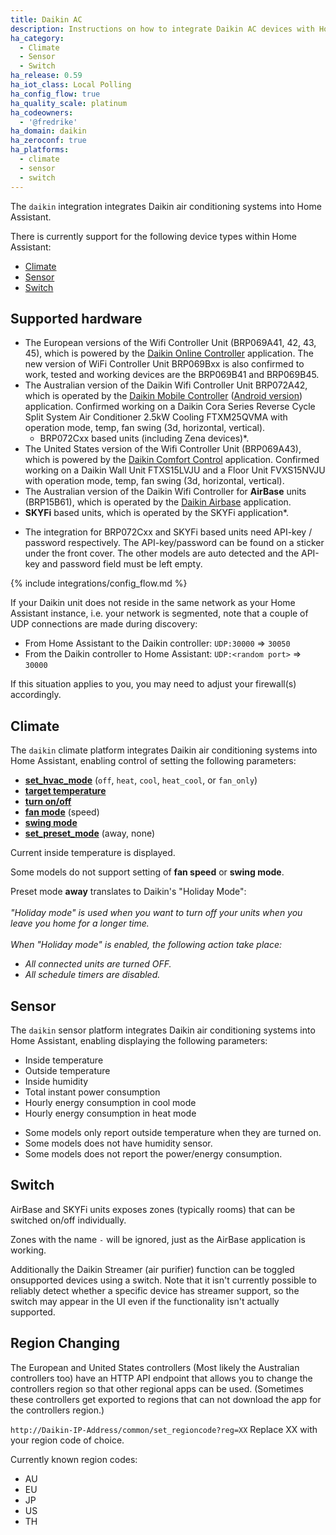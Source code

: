 ```yaml
---
title: Daikin AC
description: Instructions on how to integrate Daikin AC devices with Home Assistant.
ha_category:
  - Climate
  - Sensor
  - Switch
ha_release: 0.59
ha_iot_class: Local Polling
ha_config_flow: true
ha_quality_scale: platinum
ha_codeowners:
  - '@fredrike'
ha_domain: daikin
ha_zeroconf: true
ha_platforms:
  - climate
  - sensor
  - switch
---
```


The `daikin` integration integrates Daikin air conditioning systems into Home Assistant.

There is currently support for the following device types within Home Assistant:

- [Climate](#climate)
- [Sensor](#sensor)
- [Switch](#switch)

## Supported hardware

- The European versions of the Wifi Controller Unit (BRP069A41, 42, 43, 45), which is powered by the [Daikin Online Controller](https://play.google.com/store/apps/details?id=eu.daikin.remoapp) application. The new version of WiFi Controller Unit BRP069Bxx is also confirmed to work, tested and working devices are the BRP069B41 and BRP069B45.
- The Australian version of the Daikin Wifi Controller Unit BRP072A42, which is operated by the [Daikin Mobile Controller](https://itunes.apple.com/au/app/daikin-mobile-controller/id917168708?mt=8) ([Android version](https://play.google.com/store/apps/details?id=eu.daikin.remoapp)) application. Confirmed working on a Daikin Cora Series Reverse Cycle Split System Air Conditioner 2.5kW Cooling FTXM25QVMA with operation mode, temp, fan swing (3d, horizontal, vertical).
  - BRP072Cxx based units (including Zena devices)*.
- The United States version of the Wifi Controller Unit (BRP069A43), which is powered by the [Daikin Comfort Control](https://play.google.com/store/apps/details?id=us.daikin.wwapp) application. Confirmed working on a Daikin Wall Unit FTXS15LVJU and a Floor Unit FVXS15NVJU with operation mode, temp, fan swing (3d, horizontal, vertical).
- The Australian version of the Daikin Wifi Controller for **AirBase** units (BRP15B61), which is operated by the [Daikin Airbase](https://play.google.com/store/apps/details?id=au.com.daikin.airbase) application.
- **SKYFi** based units, which is operated by the SKYFi application*.

<div class='note'>

* The integration for BRP072Cxx and SKYFi based units need API-key / password respectively. The API-key/password can be found on a sticker under the front cover. The other models are auto detected and the API-key and password field must be left empty.
  
</div>

{% include integrations/config_flow.md %}

<div class='note'>
  
If your Daikin unit does not reside in the same network as your Home Assistant instance, i.e. your network is segmented, note that a couple of UDP connections are made during discovery:

- From Home Assistant to the Daikin controller: `UDP:30000` => `30050`
- From the Daikin controller to Home Assistant: `UDP:<random port>` => `30000`

If this situation applies to you, you may need to adjust your firewall(s) accordingly.

</div>

## Climate

The `daikin` climate platform integrates Daikin air conditioning systems into Home Assistant, enabling control of setting the following parameters:

- [**set_hvac_mode**](/integrations/climate/#service-climateset_hvac_mode) (`off`, `heat`, `cool`, `heat_cool`, or `fan_only`)
- [**target temperature**](/integrations/climate#service-climateset_temperature)
- [**turn on/off**](/integrations/climate#service-climateturn_on)
- [**fan mode**](/integrations/climate#service-climateset_fan_mode) (speed)
- [**swing mode**](/integrations/climate#service-climateset_swing_mode)
- [**set_preset_mode**](/integrations/climate#service-climateset_preset_mode) (away, none)

Current inside temperature is displayed.

<div class='note'>
  
Some models do not support setting of **fan speed** or **swing mode**.
  
</div>

<div class='note'>

Preset mode **away** translates to Daikin's "Holiday Mode":<br/>
<br>
_"Holiday mode" is used when you want to turn off your units when you leave you home for a longer time._<br>
<br>
_When "Holiday mode" is enabled, the following action take place:_
 - _All connected units are turned OFF._
 - _All schedule timers are disabled._

</div>

## Sensor

The `daikin` sensor platform integrates Daikin air conditioning systems into Home Assistant, enabling displaying the following parameters:

- Inside temperature
- Outside temperature
- Inside humidity
- Total instant power consumption
- Hourly energy consumption in cool mode
- Hourly energy consumption in heat mode

<div class='note'>

- Some models only report outside temperature when they are turned on.
- Some models does not have humidity sensor.
- Some models does not report the power/energy consumption.

</div>

## Switch

AirBase and SKYFi units exposes zones (typically rooms) that can be switched on/off individually.

<div class='note'>

Zones with the name `-` will be ignored, just as the AirBase application is working.

</div>

Additionally the Daikin Streamer (air purifier) function can be toggled onsupported devices using a switch. Note that it isn't currently possible to reliably detect whether a specific device has streamer support, so the switch may appear in the UI even if the functionality isn't actually supported.

## Region Changing

The European and United States controllers (Most likely the Australian controllers too) have an HTTP API endpoint that allows you to change the controllers region so that other regional apps can be used. (Sometimes these controllers get exported to regions that can not download the app for the controllers region.)

`http://Daikin-IP-Address/common/set_regioncode?reg=XX` Replace XX with your region code of choice.

Currently known region codes: 
- AU
- EU
- JP
- US
- TH
